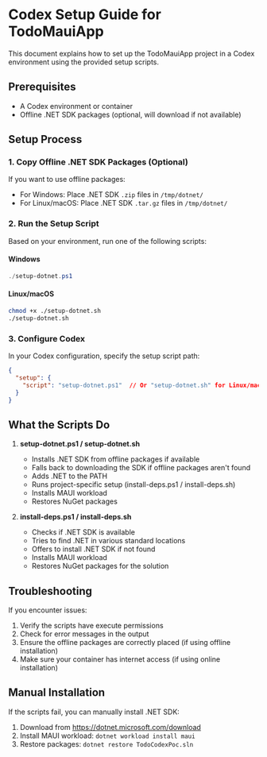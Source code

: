 # Codex Setup Guide for TodoMauiApp

This document explains how to set up the TodoMauiApp project in a Codex environment using the provided setup scripts.

## Prerequisites

- A Codex environment or container
- Offline .NET SDK packages (optional, will download if not available)

## Setup Process

### 1. Copy Offline .NET SDK Packages (Optional)

If you want to use offline packages:

- For Windows: Place .NET SDK `.zip` files in `/tmp/dotnet/` 
- For Linux/macOS: Place .NET SDK `.tar.gz` files in `/tmp/dotnet/`

### 2. Run the Setup Script

Based on your environment, run one of the following scripts:

#### Windows

```powershell
./setup-dotnet.ps1
```

#### Linux/macOS

```bash
chmod +x ./setup-dotnet.sh
./setup-dotnet.sh
```

### 3. Configure Codex

In your Codex configuration, specify the setup script path:

```json
{
  "setup": {
    "script": "setup-dotnet.ps1"  // Or "setup-dotnet.sh" for Linux/macOS
  }
}
```

## What the Scripts Do

1. **setup-dotnet.ps1 / setup-dotnet.sh**
   - Installs .NET SDK from offline packages if available
   - Falls back to downloading the SDK if offline packages aren't found
   - Adds .NET to the PATH
   - Runs project-specific setup (install-deps.ps1 / install-deps.sh)
   - Installs MAUI workload
   - Restores NuGet packages

2. **install-deps.ps1 / install-deps.sh**
   - Checks if .NET SDK is available
   - Tries to find .NET in various standard locations
   - Offers to install .NET SDK if not found
   - Installs MAUI workload
   - Restores NuGet packages for the solution

## Troubleshooting

If you encounter issues:

1. Verify the scripts have execute permissions
2. Check for error messages in the output
3. Ensure the offline packages are correctly placed (if using offline installation)
4. Make sure your container has internet access (if using online installation)

## Manual Installation

If the scripts fail, you can manually install .NET SDK:

1. Download from https://dotnet.microsoft.com/download
2. Install MAUI workload: `dotnet workload install maui`
3. Restore packages: `dotnet restore TodoCodexPoc.sln` 
